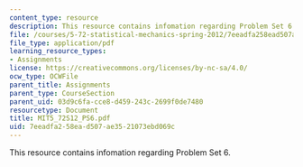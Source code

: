 ```yaml
---
content_type: resource
description: This resource contains infomation regarding Problem Set 6.
file: /courses/5-72-statistical-mechanics-spring-2012/7eeadfa258ead507ae3521073ebd069c_MIT5_72S12_PS6.pdf
file_type: application/pdf
learning_resource_types:
- Assignments
license: https://creativecommons.org/licenses/by-nc-sa/4.0/
ocw_type: OCWFile
parent_title: Assignments
parent_type: CourseSection
parent_uid: 03d9c6fa-cce8-d459-243c-2699f0de7480
resourcetype: Document
title: MIT5_72S12_PS6.pdf
uid: 7eeadfa2-58ea-d507-ae35-21073ebd069c
---
```

This resource contains infomation regarding Problem Set 6.